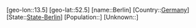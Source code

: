 ﻿---
location: [52.5,13.5]
type: City
tags:
- geo/City


SpocWebEntityId: 29130
isDeleted: false
confidential: public

---
[geo-lon::13.5]
[geo-lat::52.5]
[name::Berlin]
[Country::[Germany](geo/Continent/Europe/Germany.md)]
[State::[State-Berlin](geo/Continent/Europe/Germany/State-Berlin.md)]
[Population::]
[Unknown::]

